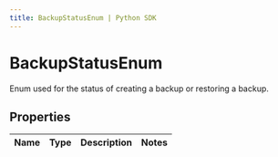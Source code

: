 ```yaml
---
title: BackupStatusEnum | Python SDK
---
```


# BackupStatusEnum

Enum used for the status of creating a backup or restoring a backup.

## Properties

Name | Type | Description | Notes
------------ | ------------- | ------------- | -------------


